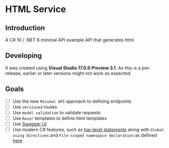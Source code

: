 # HTML Service

## Introduction

A C# 10 / .NET 6 minimal API example API that generates html

## Developing

It was created using **Visual Studio 17.0.0 Preview 3.1**.  As this is a pre-release, earlier or later versions might not work as expected.

## Goals

- [ ] Use the new `Minimal API` approach to defining endpoints
- [ ] Use `versioned` routes
- [ ] Use `model validation` to validate requests
- [ ] Use `Razor` templates to define html templates
- [ ] Use [Swagger UI](https://swagger.io/tools/swagger-ui/)
- [ ] Use modern C# features, such as [top-level statements](https://docs.microsoft.com/en-us/dotnet/csharp/whats-new/tutorials/top-level-statements) along with `Global using directives`
and `File-scoped namespace declaration` as defined [here](https://docs.microsoft.com/en-us/dotnet/csharp/whats-new/csharp-10)